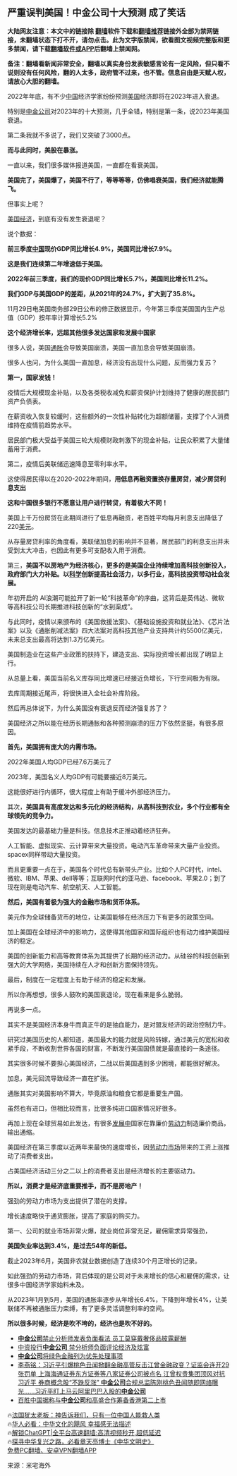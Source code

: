  <!-- 面包屑导航 --> <h2>严重误判美国！中金公司十大预测 成了笑话</h2> <p class="notice"><b>大陆网友注意：本文中的链接除 <a href="https://github.com/bannedbook/fanqiang" >翻墙</a>软件下载和<a href="https://github.com/killgcd/justmysocks/blob/master/README.md">翻墙推荐</a>链接外全部为禁网链接，未翻墙状态下打不开，请勿点击。此为文字版禁闻，欲看图文视频完整版和更多禁闻，请下载<a href="https://github.com/bannedbook/fanqiang">翻墙软件或APP</a>后翻墙上禁闻网。</p><p>备注：翻墙看新闻非常安全，翻墙以真实身份发表敏感言论有一定风险，但只看不说则没有任何风险，翻的人太多，政府管不过来，也不管。信息自由是天赋人权，请放心大胆的翻墙。</b></p>  <div class="entry"> <p>2022年年底，有不少<span class='wp_keywordlink_affiliate'><a href="https://www.bannedbook.org/" title="中国" target="_blank">中国</a></span>经济学家纷纷预测<a href="https://www.bannedbook.org/bnews/tag/%e7%be%8e%e5%9b%bd/" class="st_tag internal_tag" rel="tag" title="标签 美国 下的日志">美国</a>经济即将在2023年进入衰退。</p> <p>特别是<a href="https://www.bannedbook.org/bnews/tag/%e4%b8%ad%e9%87%91%e5%85%ac%e5%8f%b8/" class="st_tag internal_tag" rel="tag" title="标签 中金公司 下的日志">中金公司</a>对2023年的十大预测，几乎全错，特别是第一条，说2023年美国衰退。</p> <p></p> <p>第二条我就不多说了，我们又突破了3000点。</p> <p><strong>而与此同时，美股在暴涨。</strong></p> <p>一直以来，我们很多媒体报道美国，一直都在看衰美国。</p> <p><strong>美国完了，美国爆了，美国不行了，等等等等，仿佛唱衰美国，我们经济就能腾飞。</strong></p> <p>但事实上呢？</p> <p><a href="https://www.bannedbook.org/bnews/tag/%E7%BE%8E%E5%9B%BD%E7%BB%8F%E6%B5%8E/" class="st_tag internal_tag" rel="tag" title="标签 美国经济 下的日志">美国经济</a>，到底有没有发生衰退呢？</p> <p>说个数据：&nbsp; &nbsp; &nbsp; &nbsp; &nbsp;</p> <p><strong>前三季度<a href="https://www.bannedbook.org/bnews/tag/%E4%B8%AD%E5%9B%BD/" class="st_tag internal_tag" rel="tag" title="标签 中国 下的日志">中国</a>现价GDP同比增长4.9%，美国同比增长7.9%。</strong></p> <p><strong>这是我们连续第二年增速低于美国。</strong></p> <p><strong>2022年前三季度，我们的现价GDP同比增长5.7%，美国同比增长11.2%。</strong></p> <p><strong>我们GDP与美国GDP的差距，从2021年的24.7%，扩大到了35.8%。</strong></p> <p>11月29日电美国商务部29日公布的修正数据显示，今年第三季度美国国内生产总值（GDP）按年率计算增长5.2%</p> <p><strong>这个经济增长率，远超其他很多发达国家和发展中国家</strong></p> <p>很多人说，美国<a href="https://www.bannedbook.org/bnews/tag/%e9%80%9a%e8%83%80/" class="st_tag internal_tag" rel="tag" title="标签 通胀 下的日志">通胀</a>会导致美国崩溃，美国一直加息会导致美国崩溃。</p> <p>很多人也问，为什么美国一直加息，经济没有出现什么问题，反而强力复苏？</p> <p><strong>第一，国家发钱！</strong></p> <p>疫情后大规模现金补贴，以及各类税收减免和薪资保护计划维持了健康的居民部门资产负债表。</p> <p>在薪资收入恢复较缓时，这些额外的一次性补贴转化为超额储蓄，支撑了个人消费维持在疫情前趋势水平。</p> <p>居民部门极大受益于美国三轮大规模财政刺激下的现金补贴，让民众积累了大量储蓄用于消费。</p> <p>第二，疫情后美联储迅速降息至零利率水平。</p> <p>这使得居民得以在2020-2022年期间，<strong>用低息再融资置换存量房贷，减少房贷利息支出</strong></p> <p><strong>这和中国很多银行不愿意让用户进行转贷，有着极大不同！</strong></p> <p>美国上千万份房贷在此期间进行了低息再融资，老百姓平均每月利息支出降低了220<a href="https://www.bannedbook.org/bnews/tag/%e7%be%8e%e5%85%83/" class="st_tag internal_tag" rel="tag" title="标签 美元 下的日志">美元</a>。</p> <p>从存量房贷利率的角度看，美联储加息的影响并不显著，居民部门的利息支出并未受到太大冲击，也因此有更多可支配收入用于消费。</p> <p>第三，<strong>美国不以房地产为经济核心，更多的是美国企业持续增加高科技创新投入，政府部门大力补贴。以<span class='wp_keywordlink'><a href="https://www.bannedbook.org/forum11/topic309.html" title="禁片：“科学”的棍子" target="_blank">科学</a></span>创新提高社会活力，以多行业，高科技投资带动社会发展。</strong></p> <p>年初开启的 AI浪潮可能拉开了新一轮“科技革命”的序曲，这背后是英伟达、微软等高科技公司长期推进科技创新的“水到渠成”。</p> <p>与此同时，疫情以来颁布的《美国救援法案》、《基础设施投资和就业法》、《芯片法案》以及《通胀削减法案》四大法案对高科技其他产业支持共计约5500亿美元，未来总支出最高将达到1.3万亿美元。</p> <p>美国制造业在这些产业政策的扶持下，建造支出、实际投资增长都出现了明显上行。</p> <p>从总量上看，美国当前名义库存同比增速已经接近负增长，下行空间极为有限。</p> <p>去库周期接近尾声，将很快进入全社会补库阶段。</p> <p>然后再总体说下，为什么美国没有衰退反而经济强复苏了？</p>  <p>美国经济之所以能在经历长期通胀和各种预测崩溃的压力下依然坚挺，有很多原因。</p> <p><strong>首先，美国拥有庞大的内需市场。</strong></p> <p>2022年美国人均GDP已经7.6万美元了</p> <p>2023年，美国名义人均GDP有可能要接近8万美元。</p> <p>这能很好进行内循环，很大程度上有助于缓冲外部经济压力。</p> <p>其次，<strong>美国具有高度发达和多元化的经济结构，从高科技到农业，多个行业都有全球领先的竞争力。</strong></p> <p>美国发达的最基础力量是科技。信息技术正推动着经济狂奔。</p> <p>人工智能、虚拟现实、云计算带来大量投资。电动汽车革命带来大量产业投资。spacex同样带动大量投资。</p> <p>而且更重要一点在于，美国各个时代总有新带头产业。比如个人PC时代，intel、微软、IBM、苹果、dell等等；互联网时代的亚马逊、facebook、苹果2.0；到了现在则是电动汽车、航空航天、人工智能。&nbsp;</p> <p><strong>然后，美国有着极为强大的金融市场和货币体系。</strong></p> <p>美元作为全球储备货币的地位，让美国能够在经济压力下有更多的政策空间。</p> <p>加上美国在全球经济中的影响力，这使得其他国家和国际组织也有动力维护美国经济的稳定。&nbsp; &nbsp;</p> <p>美国的创新能力和高等教育体系为其提供了长期的经济动力。从硅谷的科技创新到强大的大学网络，美国持续在人才和创新方面保持领先。</p> <p>最后，制度在一定程度上有助于经济的稳定和发展。</p> <p>所以你再想想，很多人鼓吹的美国衰退论，现在看来是多么脆弱。</p> <p>再说多一点。</p> <p>其实不是美国经济本身牛而真正牛的是抽血能力，是对盟友经济的政治控制力牛。</p>  <p>研究过美国历史的人都知道，美国最大的能力就是风险转嫁，通过美元的宽松和收紧手段，不断收割世界各国的财富，不断发行美国国债就是最直接的一条途径。</p> <p>其实很多时候不要担心美国经济，二战以后美国遇到多少困境，都能很好解决。</p> <p>加息，美元回流导致经济一直在扩张。</p> <p>通胀其实对美国影响不算大，毕竟原油和粮食它都是重要生产国。</p> <p>虽然也有进口，但相比较而言，比很多纯进口国家情况好很多。</p> <p>再加上现在全球贸易如此发达，有很多<span class='wp_keywordlink'><a href="https://www.bannedbook.org/forum11/topic335.html" title="禁片：发展中出现的问题，只能靠发展解决？" target="_blank">发展中</a></span>国家在靠廉价<a href="https://www.bannedbook.org/bnews/tag/%E5%8A%B3%E5%8A%A8%E5%8A%9B/" class="st_tag internal_tag" rel="tag" title="标签 劳动力 下的日志">劳动力</a>制造廉价商品，输出通缩。</p> <p>美国经济在第三季度以近两年来最快的速度增长，因<a href="https://www.bannedbook.org/bnews/tag/%E5%8A%B3%E5%8A%A8%E5%8A%9B%E5%B8%82%E5%9C%BA/" class="st_tag internal_tag" rel="tag" title="标签 劳动力市场 下的日志">劳动力市场</a>带来的工资上涨推动了消费者支出。</p> <p>占美国经济活动三分之二以上的消费者支出是经济增长的主要驱动力。&nbsp;</p> <p><strong>所以，消费才是经济底重要推手，而不是房地产！</strong></p> <p>强劲的劳动力市场为支出提供了潜在的支撑。</p> <p>增长速度略快于通货膨胀，提高了家庭的购买力。</p> <p>第一、公司的就业市场非常火爆，就业岗位非常充足，雇佣需求异常强劲，</p> <p><strong>美国失业率达到3.4%，是过去54年的新低。</strong></p> <p>截止2023年6月，美国非农就业数据创造了连续30个月正增长的记录。</p> <p>如此强劲的劳动力市场，背后体现的是公司对于未来增长的信心和雇佣的需求，让很多中国经济学家始料未及。</p> <p>从2023年1月到5月，美国的通胀率逐步从年增长6.4%，下降到年增长4%，让美联储不再被通胀压力束缚，有了更多灵活调整利率的空间。&nbsp;&nbsp;</p> <p><strong>所以很多时候，经济是吹不垮的，经济也是吹不好的。</strong></p>  <!--<div id="taboola-mid-1"></div>--><ul class='op-related-articles' title='相关阅读'> <li><a href='https://www.bannedbook.org/bnews/headline/20231201/1968026.html' target='_blank'><b>中金公司</b>禁止分析师发表负面看法 员工莫穿戴奢侈品披露薪酬</a></li> <li><a href='https://www.bannedbook.org/bnews/topimagenews/20231130/1967940.html' target='_blank'>中资投行<b>中金公司</b> 禁分析师负面评论经济及炫富</a></li> <li><a href='https://www.bannedbook.org/bnews/baitai/20210423/1532277.html' target='_blank'><b>中金公司</b>将绿色金融列为优先处理事项</a></li> <li><a href='https://www.bannedbook.org/bnews/comments/20210411/1523870.html' target='_blank'>李燕铭：习近平引爆桃色丑闻掀翻金融高管反击江曾金融政变？证监会连开29张罚单 上海海通证券东方证券等八家证券公司被点名 江曾权贵集团顶风对抗习近平 券商概念股“不跌反涨” <b>中金公司</b>合规总监陈刚桃色丑闻随即网络曝光……习近平盯上马云阿里巴巴入股的<b>中金公司</b></a></li> <li><a href='https://www.bannedbook.org/bnews/baitai/20200114/1258901.html' target='_blank'>百胜中国据称与<b>中金公司</b>和高盛合作筹备香港第二上市</a></li> </ul> <p class="texttj"> 🔥<a href="https://www.bannedbook.org/bnews/ssgc/20230219/1850782.html" target="_blank">法国犹太老板：神告诉我们，只有一位中国人能救人类</a><br/> 🔥<a href="https://www.bannedbook.org/bnews/comments/20220220/1694796.html" target="_blank">华人必看：中华文化的飓风 幸福感无法描述</a><br/> 🔥<a href="https://github.com/bannedbook/fanqiang/wiki/V2ray%E6%9C%BA%E5%9C%BA" target="_blank">解锁ChatGPT|全平台高速翻墙:高清视频秒开,超低延迟</a><br/> 🔥<a href="https://www.bannedbook.org/bnews/comments/20220808/1768773.html" target="_blank">探寻中华复兴之路，必看章天亮博士《中华文明史》</a><br/> <a href="https://github.com/bannedbook/fanqiang/wiki/%E7%A6%81%E9%97%BB%E7%BD%91%E5%AE%89%E5%8D%93%E7%BF%BB%E5%A2%99%E6%96%B0%E9%97%BBAPP" target="_blank">免费PC翻墙、安卓VPN翻墙APP</a><br/> </p><p class="src-info">来源：米宅海外 </p><a name='sharetosocial'></a> <div style="margin-bottom:5px;padding-bottom:5px;clear:both"> <div id="archive-pix-1" class="banner-ads"> <!-- AuctionX Display platform tag START --> <div id="27602x728x90x621x_ADSLOT1" clicktrack="%%CLICK_URL_ESC%%"></div>  <!-- AuctionX Display platform tag END --> </div> <div id="archive-pix-2" class="banner-ads"> <!-- AuctionX Display platform tag START --> <div id="27556x300x250x621x_ADSLOT1" clicktrack="%%CLICK_URL_ESC%%" style="margin:0 auto;text-align:center"></div>  <!-- AuctionX Display platform tag END --> </div> </div>  <div id="archive-pix-1" class="banner-ads"> <!-- AuctionX Display platform tag START --> <div id="27603x728x90x621x_ADSLOT1" clicktrack="%%CLICK_URL_ESC%%"></div>  <!-- AuctionX Display platform tag END --> </div> </div><!--END ENTRY--> 